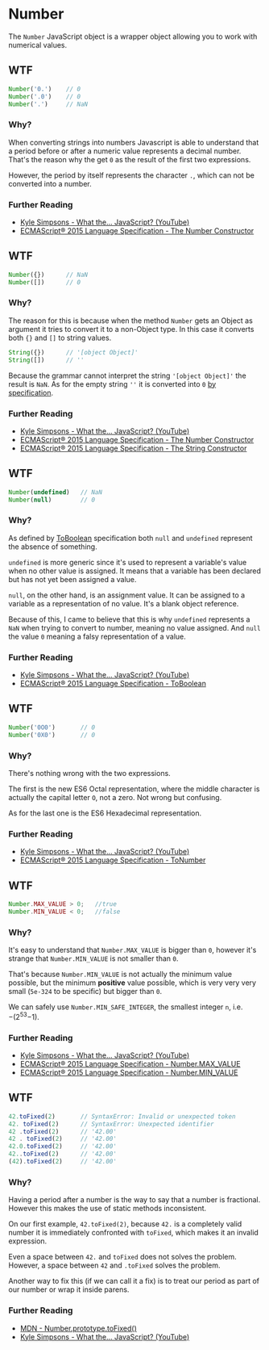 # Number
The `Number` JavaScript object is a wrapper object allowing you to work with numerical values.

## WTF
```js
Number('0.')    // 0
Number('.0')    // 0
Number('.')     // NaN
```

### Why?
When converting strings into numbers Javascript is able to understand that a period before or after a numeric value represents a decimal number. That's the reason why the get `0` as the result of the first two expressions.

However, the period by itself represents the character `.`, which can not be converted into a number.

### Further Reading
* [Kyle Simpsons - What the... JavaScript? (YouTube)](https://www.youtube.com/watch?v=2pL28CcEijU)
* [ECMAScript® 2015 Language Specification - The Number Constructor](https://www.ecma-international.org/ecma-262/6.0/index.html#sec-number-constructor)

## WTF
```js
Number({})      // NaN
Number([])      // 0
```

### Why?
The reason for this is because when the method `Number` gets an Object as argument it tries to convert it to a non-Object type. In this case it converts both `{}` and `[]` to string values.

```js
String({})      // '[object Object]'
String([])      // ''
```

Because the grammar cannot interpret the string `'[object Object]'` the result is `NaN`. As for the empty string `''` it is converted into `0` [by specification](https://www.ecma-international.org/ecma-262/6.0/index.html#sec-tonumber-applied-to-the-string-type).

### Further Reading
* [Kyle Simpsons - What the... JavaScript? (YouTube)](https://www.youtube.com/watch?v=2pL28CcEijU)
* [ECMAScript® 2015 Language Specification - The Number Constructor](https://www.ecma-international.org/ecma-262/6.0/index.html#sec-number-constructor)
* [ECMAScript® 2015 Language Specification - The String Constructor](https://www.ecma-international.org/ecma-262/6.0/index.html#sec-string-constructor)

## WTF
```js
Number(undefined)   // NaN
Number(null)        // 0
```

### Why?
As defined by [ToBoolean](http://www.ecma-international.org/ecma-262/6.0/index.html#sec-toboolean) specification both `null` and `undefined` represent the absence of something.

`undefined` is more generic since it's used to represent a variable's value when no other value is assigned. It means that a variable has been declared but has not yet been assigned a value.

`null`, on the other hand, is an assignment value. It can be assigned to a variable as a representation of no value. It's a blank object reference.

Because of this, I came to believe that this is why `undefined` represents a `NaN` when trying to convert to number, meaning no value assigned. And `null` the value `0` meaning a falsy representation of a value.

### Further Reading
* [Kyle Simpsons - What the... JavaScript? (YouTube)](https://www.youtube.com/watch?v=2pL28CcEijU)
* [ECMAScript® 2015 Language Specification - ToBoolean](http://www.ecma-international.org/ecma-262/6.0/index.html#sec-toboolean)

## WTF
```js
Number('0O0')       // 0
Number('0X0')       // 0
```

### Why?
There's nothing wrong with the two expressions.

The first is the new ES6 Octal representation, where the middle character is actually the capital letter `O`, not a zero. Not wrong but confusing.

As for the last one is the ES6 Hexadecimal representation.

### Further Reading
* [Kyle Simpsons - What the... JavaScript? (YouTube)](https://www.youtube.com/watch?v=2pL28CcEijU)
* [ECMAScript® 2015 Language Specification - ToNumber](http://www.ecma-international.org/ecma-262/6.0/index.html#sec-toboolean)

## WTF
```js
Number.MAX_VALUE > 0;   //true
Number.MIN_VALUE < 0;   //false
```

### Why?
It's easy to understand that `Number.MAX_VALUE` is bigger than `0`, however it's strange that `Number.MIN_VALUE` is not smaller than `0`.

That's because `Number.MIN_VALUE` is not actually the minimum value possible, but the minimum **positive** value possible, which is very very very small (`5e-324` to be specific) but bigger than `0`.

We can safely use `Number.MIN_SAFE_INTEGER`, the smallest integer `n`, i.e. −(2<sup>53</sup>−1).

### Further Reading
* [Kyle Simpsons - What the... JavaScript? (YouTube)](https://www.youtube.com/watch?v=2pL28CcEijU)
* [ECMAScript® 2015 Language Specification - Number.MAX_VALUE](https://www.ecma-international.org/ecma-262/6.0/index.html#sec-number.max_value)
* [ECMAScript® 2015 Language Specification - Number.MIN_VALUE](https://www.ecma-international.org/ecma-262/6.0/index.html#sec-number.min_value)

## WTF
```js
42.toFixed(2)       // SyntaxError: Invalid or unexpected token
42. toFixed(2)      // SyntaxError: Unexpected identifier
42 .toFixed(2)      // '42.00'
42 . toFixed(2)     // '42.00'
42.0.toFixed(2)     // '42.00'
42..toFixed(2)      // '42.00'
(42).toFixed(2)     // '42.00'
```

### Why?
Having a period after a number is the way to say that a number is fractional. However this makes the use of static methods inconsistent.

On our first example, `42.toFixed(2)`, because `42.` is a completely valid number it is immediately confronted with `toFixed`, which makes it an invalid expression.

Even a space between `42.` and `toFixed` does not solves the problem. However, a space between `42` and `.toFixed` solves the problem.

Another way to fix this (if we can call it a fix) is to treat our period as part of our number or wrap it inside parens.

### Further Reading
* [MDN - Number.prototype.toFixed()](https://developer.mozilla.org/en-US/docs/Web/JavaScript/Reference/Global_Objects/Number/toFixed)
* [Kyle Simpsons - What the... JavaScript? (YouTube)](https://www.youtube.com/watch?v=2pL28CcEijU)
